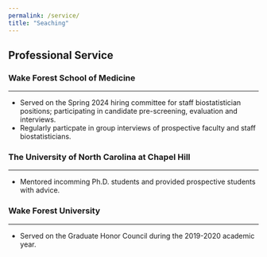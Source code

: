 ```yaml
---
permalink: /service/
title: "Seaching"
---
```


## Professional Service

### Wake Forest School of Medicine

---

 - Served on the Spring 2024 hiring committee for staff biostatistician positions; participating in candidate pre-screening, evaluation and interviews.
 - Regularly particpate in group interviews of prospective faculty and staff biostatisticians.

### The University of North Carolina at Chapel Hill

---

 - Mentored incomming Ph.D. students and provided prospective students with advice.

### Wake Forest University

---

 - Served on the Graduate Honor Council during the 2019-2020 academic year.
